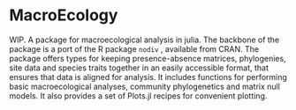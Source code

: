 # MacroEcology
WIP. A package for macroecological analysis in julia. The backbone of the package is a port of the R package `nodiv` , available from CRAN.
The package offers types for keeping presence-absence matrices, phylogenies, site data and species traits together in an easily accessible format, that ensures that data is aligned for analysis. It includes functions for performing basic macroecological analyses, community phylogenetics and matrix null models. It also provides a set of Plots.jl recipes for convenient plotting.

